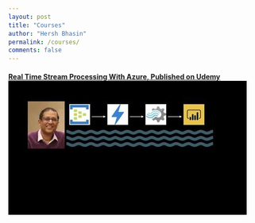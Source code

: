 ```yaml
---
layout: post
title: "Courses"
author: "Hersh Bhasin"
permalink: /courses/
comments: false
---
```



<h4>
<a href= "http://bit.ly/2sDSyT4">
Real Time Stream Processing With Azure, Published on Udemy
<img  alt="Hersh Bhasin"  src="../assets/course-streaming.jpeg">
</a>
</h4>





